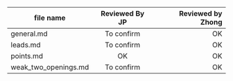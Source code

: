 | file name        | Reviewed By JP           | Reviewed by Zhong |
| ------------- |:-------------:| -----:|
| general.md   | To confirm | OK |
| leads.md      | To confirm     |   OK |
| points.md | OK      |    OK |
| weak_two_openings.md | To confirm      |    OK |
